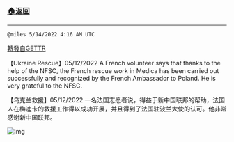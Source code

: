 ###  [:house:返回](README.md)
---


`@miles 5/14/2022 4:16 AM UTC`

[轉發自GETTR](https://gettr.com/post/p19oq0c7391)

【Ukraine Rescue】05/12/2022 A French volunteer says that thanks to the help of the NFSC, the French rescue work in Medica has been carried out successfully and recognized by the French Ambassador to Poland. He is very grateful to the NFSC.

 【乌克兰救援】05/12/2022  一名法国志愿者说，得益于新中国联邦的帮助，法国人在梅迪卡的救援工作得以成功开展，并且得到了法国驻波兰大使的认可。他非常感谢新中国联邦。


![img](https://media.gettr.com/group17/getter/2022/05/14/04/a28c1dfc-5cf8-8233-47f5-c856c48e6959/out.jpg)
